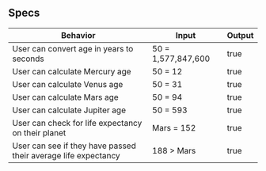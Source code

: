 ## Specs
|Behavior|Input|Output|
|--------|-----|------|
|User can convert age in years to seconds| 50 = 1,577,847,600| true |
|User can calculate Mercury age| 50 = 12 | true |
|User can calculate Venus age| 50 = 31 | true |
|User can calculate Mars age| 50 = 94 | true |
|User can calculate Jupiter age| 50 = 593 | true |
|User can check for life expectancy on their planet| Mars = 152 | true |
|User can see if they have passed their average life expectancy| 188 > Mars | true|
